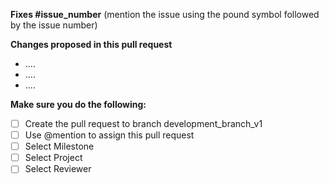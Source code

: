 **Fixes #issue_number** (mention the issue using the pound symbol followed by the issue number)


**Changes proposed in this pull request**
-  ....
-  ....
-  ....

**Make sure you do the following:** 
- [ ] Create the pull request to branch development_branch_v1
- [ ] Use @mention to assign this pull request
- [ ] Select Milestone
- [ ] Select Project
- [ ] Select Reviewer
